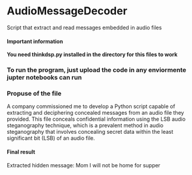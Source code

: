 # AudioMessageDecoder
 Script that extract and read messages embedded in audio files 

#### Important information 
**You need thinkdsp.py installed in the directory for this files to work**

### To run the program, just upload the code in any enviormente jupter notebooks can run 

### Propuse of the file
A company commissioned me to develop a Python script capable of extracting and deciphering concealed messages from an audio file they provided. This file conceals confidential information using the LSB audio steganography technique, which is a prevalent method in audio steganography that involves concealing secret data within the least significant bit (LSB) of an audio file.

#### Final result

Extracted hidden message: Mom I will not be home for supper
